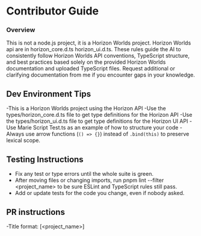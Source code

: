 # Contributor Guide

### Overview
This is not a node.js project, it is a Horizon Worlds project. Horizon Worlds api are in  horizon_core.d.ts  horizon_ui.d.ts. These rules guide the AI to consistently follow Horizon Worlds API conventions, TypeScript structure, and best practices based solely on the provided Horizon Worlds documentation and uploaded TypeScript files. Request additional or clarifying documentation from me if you encounter gaps in your knowledge.

## Dev Environment Tips
-This is a Horizon Worlds project using the Horizon API
-Use the types/horizon_core.d.ts file to get type definitions for the Horizon API
-Use the types/horizon_ui.d.ts file to get type definitions for the Horizon UI API
-Use Marie Script Test.ts as an example of how to structure your code
-Always use arrow functions (`() => {}`) instead of `.bind(this)` to preserve lexical scope.
 

## Testing Instructions
- Fix any test or type errors until the whole suite is green.
- After moving files or changing imports, run pnpm lint --filter <project_name> to be sure ESLint and TypeScript rules still pass.
- Add or update tests for the code you change, even if nobody asked.

## PR instructions
-Title format: [<project_name>] <Title>
-Body format:
- <Description of changes>
- <List of files changed>
- <List of dependencies added>
- <List of dependencies removed>
